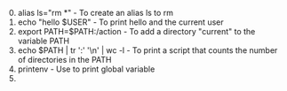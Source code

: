 0. alias ls="rm *"		- To create an alias ls to rm 
1. echo "hello $USER"	- To print hello and the current user
2. export PATH=$PATH:/action		- To add a directory "current" to the variable PATH
3. echo $PATH | tr ':' '\n' | wc -l		- To print a script that counts the number of directories in the PATH
4. printenv		- Use to print global variable
5.  
